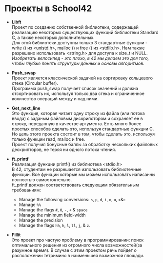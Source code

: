 # Проекты в School42

* **Libft**  
     Проект по созданию собственной библиотеки, содержащей реализацию некоторых существующих функций библиотеки Standard C, а также некоторых дополнительных.  
     Для этой библиотеки доступны только 3 стандартные функции - write () из <unistd.h>, malloc () и free () из <stdlib.h>. Нам также разрешено использовать <string.h> для доступа к size_t и NULL.  
     _Изобретать велосипед - это плохо, в 42 мы делаем это для того, чтобы глубже понять структуры данных и основы алгоритмов._

* **Push_swap**  
      Проект является классической задачей на сортировку кольцевого стека (Circular buffer).  
      Программа push_swap получает список значений и должна отсортировать их, используя только два стека и ограниченное количество операций между и над ними.

* **Get_next_line**  
        Это функция, которая читает одну строку из файла (или потока ввода) с заданым файловым дискрипотором и сохраняет ее в строку, переданную в качестве аргумента. 
        Есть много более простых способов сделать это, используя стандартные функции С. Но цель этого проекта состоит в том, чтобы сделать это, используя только функции read, malloc и free.  
        Проект получил бонусные баллы за обработку нескольких файловых дескрипторов, не теряя ни одного потока чтения.  
* **ft_printf**  
      Реализация функции printf() из библиотека <stdio.h>  
      В 42, студентам не разрешается изпользовать библиотечные функции. Все функции которые мы можем использовать написанны полностью самостоятельно.  
      ft_printf должен соответствовать следующим обязательным требованиям:
  - Manage the following conversions: `s`, `p`, `d`, `i`, `o`, `u`, `x`&`c`
  - Manage `%%`
  - Manage the flags `#`, `0`, `-`, `+` & `space`
  - Manage the minimum field-width
  - Manage the precision
  - Manage the flags `hh`, `h`, `l`, `ll`, `j`, & `z`.
* **Fillit**  
      Это проект про частую проблему в программировании: поиск оптимального решения из огромного числа возможностей(за разумное время). В случае с этим проектом речь пойдет о расположении тетримино в наименьшей возможной площади.

